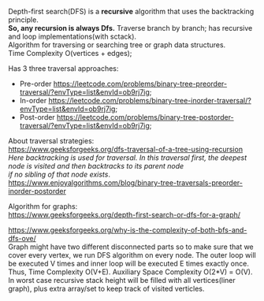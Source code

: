 Depth-first search(DFS) is a __recursive__ algorithm that uses the backtracking principle.\
__So, any recursion is always Dfs.__ Traverse branch by branch; has recursive and loop implementations(with sctack).\
Algorithm for traversing or searching tree or graph data structures.\
Time Complexity O(vertices + edges);

Has 3 three traversal approaches:
- Pre-order https://leetcode.com/problems/binary-tree-preorder-traversal/?envType=list&envId=ob9rj7ig;
- In-order https://leetcode.com/problems/binary-tree-inorder-traversal/?envType=list&envId=ob9rj7ig;
- Post-order https://leetcode.com/problems/binary-tree-postorder-traversal/?envType=list&envId=ob9rj7ig;

About traversal strategies:\
https://www.geeksforgeeks.org/dfs-traversal-of-a-tree-using-recursion \
*Here backtracking is used for traversal. In this traversal first, the deepest node is visited and then backtracks to its parent node\
if no sibling of that node exists*.\
https://www.enjoyalgorithms.com/blog/binary-tree-traversals-preorder-inorder-postorder

Algorithm for graphs:\
https://www.geeksforgeeks.org/depth-first-search-or-dfs-for-a-graph/

https://www.geeksforgeeks.org/why-is-the-complexity-of-both-bfs-and-dfs-ove/ \
Graph might have two different disconnected parts so to make sure that we cover every vertex, we run DFS algorithm on every node.
The outer loop will be executed V times and inner loop will be executed E times exactly once. Thus, Time Complexity O(V+E).
Auxiliary Space Complexity O(2*V) = O(V). In worst case recursive stack height will be filled with all vertices(liner graph), plus extra array/set to keep track of visited verticles.
